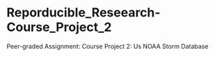 # Reporducible_Reseearch-Course_Project_2
 Peer-graded Assignment: Course Project 2: Us NOAA Storm Database
